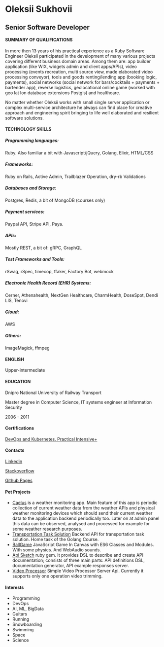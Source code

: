 # Oleksii Sukhovii
## Senior Software Developer

#### SUMMARY OF QUALIFICATIONS

In more then 13 years of his practical experience as a Ruby Software Engineer Oleksii participated in the development of many various projects covering different business domain areas. Among them are: app builder application (like WIX, widgets admin and client apps/APIs), video processing (events recreation, multi source view, made elaborated video processing conveyor), tools and goods renting/lending app (booking logic, payments), social networks (social network for bars/cocktails + payments + bartender app), reverse logistics, geolocational online game (worked with geo lat lon database extensions Postgis) and healthcare.

No matter whether Oleksii works with small single server application or complex multi-service architecture he always can find place for creative approach and engineering spirit bringing to life well elaborated and resilient software solutions.

#### TECHNOLOGY SKILLS

##### Programming languages:
Ruby. Also familiar a bit with Javascript/jQuery, Golang, Elixir, HTML/CSS

##### Frameworks:
Ruby on Rails, Active Admin, Trailblazer Operation, dry-rb Validations

##### Databases and Storage:
Postgres, Redis, a bit of MongoDB (courses only)

##### Payment services:
Paypal API, Stripe API, Paya.

##### APIs:
Mostly REST, a bit of: gRPC, GraphQL

##### Test Frameworks and Tools:
rSwag, rSpec, timecop, ffaker, Factory Bot, webmock

##### Electronic Health Record (EHR) Systems:
Cerner, Athenahealth, NextGen Healthcare, CharmHealth, DoseSpot, Dendi LIS, Tenovi

##### Cloud:
AWS

##### Others:
ImageMagick, ffmpeg

#### ENGLISH
Upper-intermediate

#### EDUCATION
Dnipro National University of Railway Transport

Master degree in Computer Science, IT systems engineer at Information Security 

2006 - 2011

#### Certifications

[DevOps and Kubernetes. Practical Intensive+](https://certs.prometheus.org.ua/downloads/6d21c0bd0f7e4fc5bafe5e2deb784795/Certificate.pdf)

#### Contacts
 
[Linkedin](https://www.linkedin.com/in/oleksii-sukhovii-63512747/)

[Stackoverflow](https://stackoverflow.com/users/1052277/suhovius)

[Github Pages](https://suhovius.github.io/)

#### Pet Projects

- [Caelus](https://github.com/suhovius/caelus) is a weather monitoring app. Main feature of this app is periodic collection of current weather data from the weather APIs and physical weather monitoring devices which should send their current weather data to the application backend periodically too. Later on at admin panel this data can be observed, analysed and processed for example for some weather research purposes.
- [Transportation Task Solution](https://github.com/suhovius/transportation_task) Backend API for transportation task solution. Home task of the Golang Course.
- [BallGame](https://suhovius.github.io/projects/ball_game/index.html) JavaScript Game In Canvas with ES6 Classes and Modules. With some physics. And WebAudio sounds.
- [Api Sketch](https://github.com/suhovius/api_sketch) ruby gem. It provides DSL to describe and create API documentation; consists of three main parts: API definitions DSL, documentation generator, API example responses server.
- [Video Processor](https://github.com/suhovius/video_processor) Simple Video Processor Server Api. Currently it supports only one operation video trimming.

#### Interests

- Programming
- DevOps
- AI, ML, BigData
- Guitars
- Running
- Snowboarding
- Swimming
- Space
- Science
